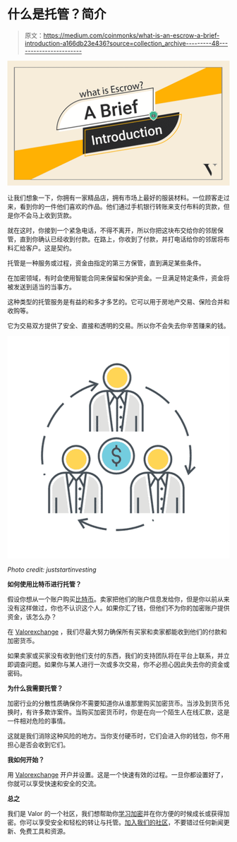 # 什么是托管？简介

> 原文：<https://medium.com/coinmonks/what-is-an-escrow-a-brief-introduction-a166db23e436?source=collection_archive---------48----------------------->

![](img/9823091dfc0e121aadb57f335bf269ad.png)

让我们想象一下，你拥有一家精品店，拥有市场上最好的服装材料。一位顾客走过来，看到你的一件他们喜欢的作品。他们通过手机银行转账来支付布料的货款，但是你不会马上收到货款。

就在这时，你接到一个紧急电话，不得不离开，所以你把这块布交给你的邻居保管，直到你确认已经收到付款。在路上，你收到了付款，并打电话给你的邻居将布料汇给客户。这是契约。

托管是一种服务或过程，资金由指定的第三方保管，直到满足某些条件。

在加密领域，有时会使用智能合同来保留和保护资金。一旦满足特定条件，资金将被发送到适当的当事方。

这种类型的托管服务是有益的和多才多艺的。它可以用于房地产交易、保险合并和收购等。

它为交易双方提供了安全、直接和透明的交易。所以你不会失去你辛苦赚来的钱。

![](img/2eb921f264558ed43387d90cf0079268.png)

*Photo credit: juststartinvesting*

**如何使用比特币进行托管？**

假设你想从一个账户购买[比特币](https://valorexchange.com/blog/post?slug=what-is-bitcoin-a-brief-introduction)。卖家把他们的账户信息发给你，但是你以前从来没有这样做过，你也不认识这个人。如果你汇了钱，但他们不为你的加密账户提供资金，该怎么办？

在 [Valorexchange](https://account.valorexchange.com/signup) ，我们尽最大努力确保所有买家和卖家都能收到他们的付款和加密货币。

如果卖家或买家没有收到他们支付的东西，我们的支持团队将在平台上联系，并立即调查问题。如果你与某人进行一次或多次交易，你不必担心因此失去你的资金或密码。

**为什么我需要托管？**

加密行业的分散性质确保你不需要知道你从谁那里购买加密货币。当涉及到货币兑换时，有许多欺诈案件。当购买加密货币时，你是在向一个陌生人在线汇款，这是一件相对危险的事情。

这就是我们消除这种风险的地方。当你支付硬币时，它们会进入你的钱包，你不用担心是否会收到它们。

**我如何开始？**

用 [Valorexchange](https://account.valorexchange.com/signup) 开户并设置。这是一个快速有效的过程。一旦你都设置好了，你就可以享受快速和安全的交流。

**总之**

我们是 Valor 的一个社区，我们想帮助你[学习加密](https://valorexchange.com/blog/post?slug=4-ways-you-can-use-your-cryptocurrencies-during-a-crash)并在你方便的时候成长或获得加密。你可以享受安全和轻松的转让与托管。[加入我们的社区](https://t.me/valorexchangecommunity)，不要错过任何新闻更新、免费工具和资源。